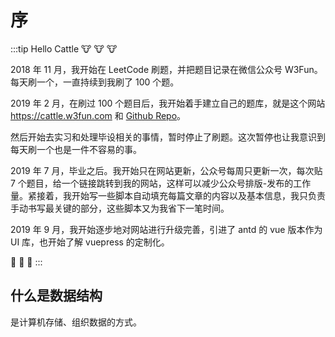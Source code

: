 # 序


:::tip Hello Cattle
:cow: :cow: :cow:

2018 年 11 月，我开始在 LeetCode 刷题，并把题目记录在微信公众号 W3Fun。每天刷一个，一直持续到我刷了 100 个题。

2019 年 2 月，在刷过 100 个题目后，我开始着手建立自己的题库，就是这个网站 https://cattle.w3fun.com 和 [Github Repo](https://github.com/swpuLeo/cattle)。

然后开始去实习和处理毕设相关的事情，暂时停止了刷题。这次暂停也让我意识到每天刷一个也是一件不容易的事。

2019 年 7 月，毕业之后。我开始只在网站更新，公众号每周只更新一次，每次贴 7 个题目，给一个链接跳转到我的网站，这样可以减少公众号排版-发布的工作量。紧接着，我开始写一些脚本自动填充每篇文章的内容以及基本信息，我只负责手动书写最关键的部分，这些脚本又为我省下一笔时间。

2019 年 9 月，我开始逐步地对网站进行升级完善，引进了 antd 的 vue 版本作为 UI 库，也开始了解 vuepress 的定制化。

:runner: :runner: :runner:
:::


## 什么是数据结构

是计算机存储、组织数据的方式。





